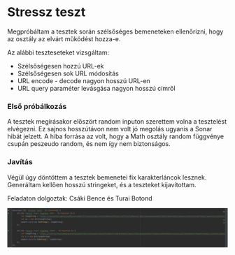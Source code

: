 # Stressz teszt #
Megpróbáltam a tesztek során szélsőséges bemeneteken ellenőrizni, hogy az osztály az elvárt működést hozza-e.

Az alábbi teszteseteket vizsgáltam:
- Szélsőségesen hozzú URL-ek
- Szélsőségesen sok URL módosítás 
- URL encode - decode nagyon hosszú URL-en
- URL query paraméter levásgása nagyon hosszú címről

### Első próbálkozás ###
A tesztek megírásakor előszört random inputon szerettem volna a tesztelést elvégezni. Ez sajnos
hosszútávon nem volt jó megolás ugyanis a Sonar hibát jelzett. A hiba forrása az volt, hogy a 
Math osztály random függvénye csupán peszeudo random, és nem így nem biztonságos.

### Javítás ### 
Végül úgy döntöttem a tesztek bemenetei fix karakterláncok lesznek. Generáltam kellően hosszú
stringeket, és a teszteket kijavítottam. 

Feladaton dolgoztak: Csáki Bence és Turai Botond

![img/stressz.png](img/stressz.png)